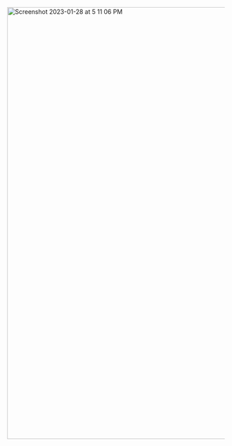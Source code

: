 <img width="998" alt="Screenshot 2023-01-28 at 5 11 06 PM" src="https://user-images.githubusercontent.com/43849911/215264581-a24414d5-f37f-4443-926b-b829f709486a.png">

